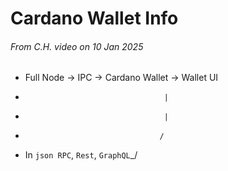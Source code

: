 # Cardano Wallet Info
###### From C.H. video on 10 Jan 2025

- Full Node -> IPC -> Cardano Wallet -> Wallet UI
-                                    |
-                                    |
-                                   /
- In `json RPC`, `Rest`, `GraphQL`_/ 
